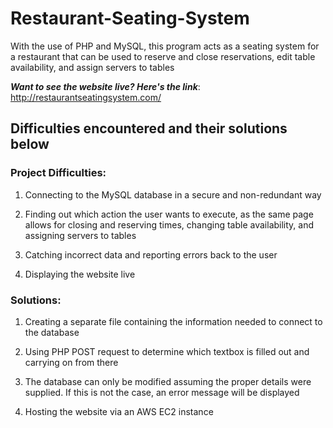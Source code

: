 # Restaurant-Seating-System
With the use of PHP and MySQL, this program acts as a seating system for a restaurant that can be used to reserve and close reservations, edit table availability, and assign servers to tables

**_Want to see the website live? Here's the link_**: http://restaurantseatingsystem.com/

## Difficulties encountered and their solutions below 

### Project Difficulties: 

1) Connecting to the MySQL database in a secure and non-redundant way

2) Finding out which action the user wants to execute, as the same page allows for closing and reserving times, changing table availability, and assigning servers to tables

3) Catching incorrect data and reporting errors back to the user

4) Displaying the website live

### Solutions:

1) Creating a separate file containing the information needed to connect to the database

2) Using PHP POST request to determine which textbox is filled out and carrying on from there

3) The database can only be modified assuming the proper details were supplied. If this is not the case, an error message will be displayed

4) Hosting the website via an AWS EC2 instance

